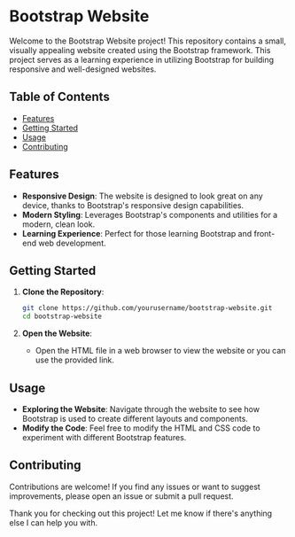 # Bootstrap Website

Welcome to the Bootstrap Website project! This repository contains a small, visually appealing website created using the Bootstrap framework. This project serves as a learning experience in utilizing Bootstrap for building responsive and well-designed websites.

## Table of Contents

- [Features](#features)
- [Getting Started](#getting-started)
- [Usage](#usage)
- [Contributing](#contributing)

## Features

- **Responsive Design**: The website is designed to look great on any device, thanks to Bootstrap's responsive design capabilities.
- **Modern Styling**: Leverages Bootstrap's components and utilities for a modern, clean look.
- **Learning Experience**: Perfect for those learning Bootstrap and front-end web development.

## Getting Started

1. **Clone the Repository**:
    ```bash
    git clone https://github.com/yourusername/bootstrap-website.git
    cd bootstrap-website
    ```

2. **Open the Website**:
    - Open the HTML file in a web browser to view the website or you can use the provided link.

## Usage

- **Exploring the Website**: Navigate through the website to see how Bootstrap is used to create different layouts and components.
- **Modify the Code**: Feel free to modify the HTML and CSS code to experiment with different Bootstrap features.

## Contributing

Contributions are welcome! If you find any issues or want to suggest improvements, please open an issue or submit a pull request.

Thank you for checking out this project! Let me know if there's anything else I can help you with.
